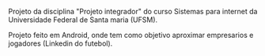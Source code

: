 Projeto da disciplina "Projeto integrador" do curso Sistemas para internet da Universidade Federal de Santa maria (UFSM).

Projeto feito em Android, onde tem como objetivo aproximar empresarios e jogadores (Linkedin do futebol).

